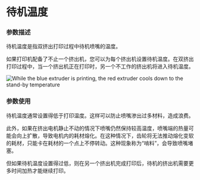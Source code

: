 待机温度
====
### **参数描述**
待机温度是指双挤出打印过程中待机喷嘴的温度。

如果打印机配备了不止一个挤出机，您可以为每个挤出机设置待机温度。在双挤出打印过程中，当一个挤出机正在打印时，另一个不工作的挤出机将进入待机温度。

![While the blue extruder is printing, the red extruder cools down to the stand-by temperature](../images/temperature_regulation.svg)

### **参数使用**
待机温度通常设置得低于打印温度。这样可以防止喷嘴渗出过多材料，造成浪费。

此外，如果在挤出电机静止不动的情况下喷嘴仍然保持较高温度，喷嘴端的热量可能会向上扩散，导致电机内的耗材熔化。在这种情况下，齿轮将无法推动熔化变软的耗材，只能卡在耗材的一个点上不停转动。这种现象称为“啃料”，会导致喷嘴堵塞。

但如果待机温度设置得过低，则在另一个挤出机完成打印后，待机的挤出机需要更多时间加热才能继续打印。